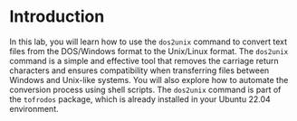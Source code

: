 # Introduction

In this lab, you will learn how to use the `dos2unix` command to convert text files from the DOS/Windows format to the Unix/Linux format. The `dos2unix` command is a simple and effective tool that removes the carriage return characters and ensures compatibility when transferring files between Windows and Unix-like systems. You will also explore how to automate the conversion process using shell scripts. The `dos2unix` command is part of the `tofrodos` package, which is already installed in your Ubuntu 22.04 environment.
